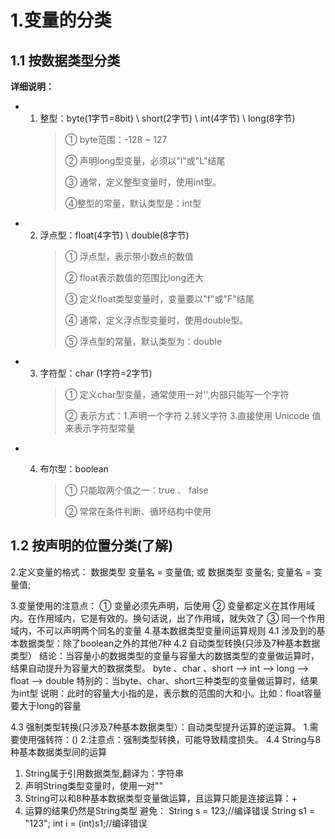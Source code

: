 # 1.变量的分类
## 1.1 按数据类型分类

**详细说明：**
* 1. 整型：byte(1字节=8bit) \ short(2字节) \ int(4字节) \ long(8字节)
		>① byte范围：-128 ~ 127
		>
	  >② 声明long型变量，必须以"l"或"L"结尾
	  >
		>③ 通常，定义整型变量时，使用int型。
		>
		>④整型的常量，默认类型是：int型
* 2. 浮点型：float(4字节) \ double(8字节)
		>① 浮点型，表示带小数点的数值
		>
		>② float表示数值的范围比long还大
		>
	  >③ 定义float类型变量时，变量要以"f"或"F"结尾
	  >
	  >④ 通常，定义浮点型变量时，使用double型。
	  >
	  >⑤ 浮点型的常量，默认类型为：double
* 3. 字符型：char (1字符=2字节)
		>① 定义char型变量，通常使用一对'',内部只能写一个字符
		>
	  >② 表示方式：1.声明一个字符 2.转义字符 3.直接使用 Unicode 值来表示字符型常量
* 4. 布尔型：boolean

	 >① 只能取两个值之一：true 、 false
	 >
	 >② 常常在条件判断、循环结构中使用
## 1.2 按声明的位置分类(了解)


2.定义变量的格式：
数据类型  变量名 = 变量值;
或
数据类型  变量名;
变量名 = 变量值;

3.变量使用的注意点：
   ① 变量必须先声明，后使用
   ② 变量都定义在其作用域内。在作用域内，它是有效的。换句话说，出了作用域，就失效了
   ③ 同一个作用域内，不可以声明两个同名的变量
4.基本数据类型变量间运算规则
4.1 涉及到的基本数据类型：除了boolean之外的其他7种
4.2 自动类型转换(只涉及7种基本数据类型）
结论：当容量小的数据类型的变量与容量大的数据类型的变量做运算时，结果自动提升为容量大的数据类型。
	byte 、char 、short --> int --> long --> float --> double 
	特别的：当byte、char、short三种类型的变量做运算时，结果为int型
说明：此时的容量大小指的是，表示数的范围的大和小。比如：float容量要大于long的容量

4.3 强制类型转换(只涉及7种基本数据类型）：自动类型提升运算的逆运算。
1.需要使用强转符：()
2.注意点：强制类型转换，可能导致精度损失。
4.4 String与8种基本数据类型间的运算
1. String属于引用数据类型,翻译为：字符串
2. 声明String类型变量时，使用一对""
3. String可以和8种基本数据类型变量做运算，且运算只能是连接运算：+
4. 运算的结果仍然是String类型
避免：
String s = 123;//编译错误
String s1 = "123";
int i = (int)s1;//编译错误






